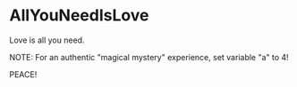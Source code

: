 # AllYouNeedIsLove
Love is all you need.

NOTE: For an authentic "magical mystery" experience, set variable "a" to 4!

PEACE!
